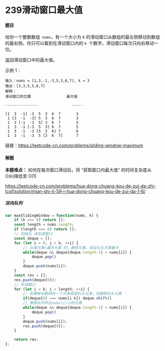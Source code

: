 # 239滑动窗口最大值

#### 题目

给你一个整数数组` nums`，有一个大小为 k 的滑动窗口从数组的最左侧移动到数组的最右侧。你只可以看到在滑动窗口内的 `k `个数字。滑动窗口每次只向右移动一位。

返回滑动窗口中的最大值。

示例 1：

```
输入：nums = [1,3,-1,-3,5,3,6,7], k = 3
输出：[3,3,5,5,6,7]
解释：
滑动窗口的位置                最大值

---------------               -----

[1  3  -1] -3  5  3  6  7       3
 1 [3  -1  -3] 5  3  6  7       3
 1  3 [-1  -3  5] 3  6  7       5
 1  3  -1 [-3  5  3] 6  7       5
 1  3  -1  -3 [5  3  6] 7       6
 1  3  -1  -3  5 [3  6  7]      7
```

链接：https://leetcode-cn.com/problems/sliding-window-maximum

#### 解题

**本题难点：** 如何在每次窗口滑动后，将 “获取窗口内最大值” 的时间复杂度从 O(k)降低至 O(1)

https://leetcode-cn.com/problems/hua-dong-chuang-kou-de-zui-da-zhi-lcof/solution/mian-shi-ti-59-i-hua-dong-chuang-kou-de-zui-da-1-6/

##### 双向队列

```js
var maxSlidingWindow = function(nums, k) {
    if (k === 0) return [];
    const length = nums.length;
    if (length === 0) return [];
    // 初始化 未形成窗口
    const deque = [];
    for (let i = 0; i < k; ++i) {
        // 队尾元素<遍历元素 时，删除元素，保证队头元素最大
        while(deque && deque[deque.length-1] < nums[i]) {
            deque.pop()
        }
        deque.push(nums[i]);
    }
    const res = [];
    res.push(deque[0]);
    // 形成窗口
    for (let i = k; i < length; ++i) {
        // 如果移动删除的一个元素就是队头元素，则删除队头元素
        if(deque[0] === nums[i-k]) deque.shift()
        // 删除队列中比nums[i]小的元素
        while(deque && deque[deque.length-1] < nums[i]) {
            deque.pop()
        }
        deque.push(nums[i]);
        res.push(deque[0]);
    }

    return res;
};
```

